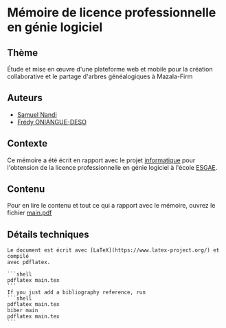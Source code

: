 # Mémoire de licence professionnelle en génie logiciel

## Thème

Étude et mise en œuvre d'une plateforme web et mobile pour la création
collaborative et le partage d'arbres généalogiques à Mazala-Firm

## Auteurs
* [Samuel Nandi](https://github.com/Ssnnee)
* [Frédy ONIANGUE-DESO](https://github.com/cooger17)


## Contexte
Ce mémoire a été écrit en rapport avec le  projet [informatique](https://github.com/Ssnnee/cellotree_web)
pour l'obtension de la licence professionnelle en génie logiciel à l'école
[ESGAE](https://esgae.org/).

## Contenu
Pour en lire le contenu et tout ce qui a rapport avec le mémoire, ouvrez le fichier [main.pdf](main.pdf)

## Détails techniques
    Le document est écrit avec [LaTeX](https://www.latex-project.org/) et compilé
    avec pdflatex.

    ```shell
    pdflatex main.tex
    ```
    If you just add a bibliography reference, run
    ```shell
    pdflatex main.tex
    biber main
    pdflatex main.tex
    ```
